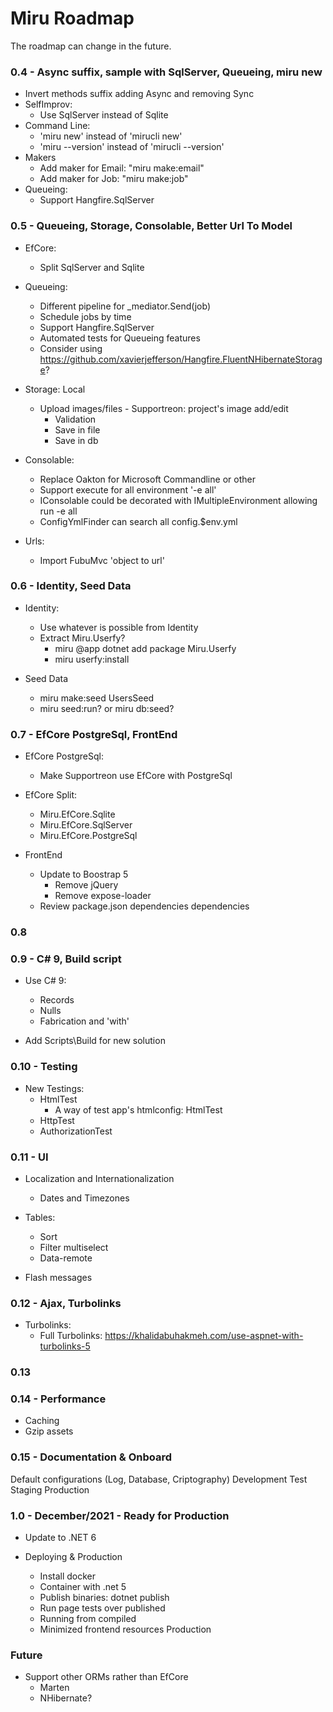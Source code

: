 # Miru Roadmap

The roadmap can change in the future.

### 0.4 - Async suffix, sample with SqlServer, Queueing, miru new

- Invert methods suffix adding Async and removing Sync
- SelfImprov:
    - Use SqlServer instead of Sqlite
- Command Line:
    - 'miru new' instead of 'mirucli new'
    - 'miru --version' instead of 'mirucli --version'
- Makers
    - Add maker for Email: "miru make:email"
    - Add maker for Job: "miru make:job"
- Queueing:  
    - Support Hangfire.SqlServer

    
### 0.5 - Queueing, Storage, Consolable, Better Url To Model

- EfCore:
    - Split SqlServer and Sqlite
    
- Queueing:      
    - Different pipeline for _mediator.Send(job)
    - Schedule jobs by time
    - Support Hangfire.SqlServer
    - Automated tests for Queueing features
    - Consider using https://github.com/xavierjefferson/Hangfire.FluentNHibernateStorage?
        
- Storage: Local
    - Upload images/files - Supportreon: project's image add/edit
        - Validation
        - Save in file
        - Save in db
    
- Consolable:
    - Replace Oakton for Microsoft Commandline or other
    - Support execute for all environment '-e all'
    - IConsolable could be decorated with IMultipleEnvironment allowing run -e all
    - ConfigYmlFinder can search all config.$env.yml

- Urls:
    - Import FubuMvc 'object to url'

### 0.6 - Identity, Seed Data
  
- Identity:
    - Use whatever is possible from Identity
    - Extract Miru.Userfy?
        - miru @app dotnet add package Miru.Userfy
        - miru userfy:install 
                  
- Seed Data
    - miru make:seed UsersSeed
    - miru seed:run? or miru db:seed?
        
### 0.7 - EfCore PostgreSql, FrontEnd

- EfCore PostgreSql:
    - Make Supportreon use EfCore with PostgreSql
   
- EfCore Split:
    - Miru.EfCore.Sqlite
    - Miru.EfCore.SqlServer
    - Miru.EfCore.PostgreSql
    
- FrontEnd
    - Update to Boostrap 5
        - Remove jQuery
        - Remove expose-loader
    - Review package.json dependencies dependencies

### 0.8


### 0.9 - C# 9, Build script

- Use C# 9:
    - Records
    - Nulls
    - Fabrication and 'with'
        
- Add Scripts\Build for new solution
    
### 0.10 - Testing

- New Testings:
    - HtmlTest
        - A way of test app's htmlconfig: HtmlTest
    - HttpTest
    - AuthorizationTest
        
### 0.11 - UI

- Localization and Internationalization
    - Dates and Timezones
    
- Tables:
    - Sort
    - Filter multiselect
    - Data-remote
        
- Flash messages

### 0.12 - Ajax, Turbolinks

- Turbolinks:
    - Full Turbolinks: https://khalidabuhakmeh.com/use-aspnet-with-turbolinks-5
        
### 0.13
### 0.14 - Performance

- Caching
- Gzip assets
    
### 0.15 - Documentation & Onboard

Default configurations (Log, Database, Criptography)
    Development
    Test
    Staging
    Production
    
### 1.0 - December/2021 - Ready for Production

- Update to .NET 6
    
- Deploying & Production
    - Install docker
    - Container with .net 5
    - Publish binaries: dotnet publish
    - Run page tests over published        
    - Running from compiled
    - Minimized frontend resources Production
    
### Future

- Support other ORMs rather than EfCore
    - Marten
    - NHibernate?
